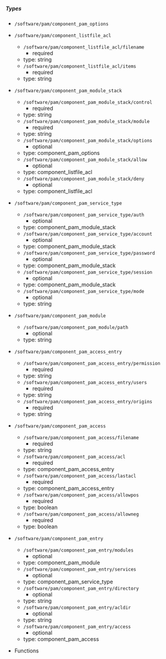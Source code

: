  ##### Types
  - `/software/pam/component_pam_options`
  - `/software/pam/component_listfile_acl`
    - `/software/pam/component_listfile_acl/filename`
      - required
    - type: string
    - `/software/pam/component_listfile_acl/items`
      - required
    - type: string
  - `/software/pam/component_pam_module_stack`
    - `/software/pam/component_pam_module_stack/control`
      - required
    - type: string
    - `/software/pam/component_pam_module_stack/module`
      - required
    - type: string
    - `/software/pam/component_pam_module_stack/options`
      - optional
    - type: component_pam_options
    - `/software/pam/component_pam_module_stack/allow`
      - optional
    - type: component_listfile_acl
    - `/software/pam/component_pam_module_stack/deny`
      - optional
    - type: component_listfile_acl
  - `/software/pam/component_pam_service_type`
    - `/software/pam/component_pam_service_type/auth`
      - optional
    - type: component_pam_module_stack
    - `/software/pam/component_pam_service_type/account`
      - optional
    - type: component_pam_module_stack
    - `/software/pam/component_pam_service_type/password`
      - optional
    - type: component_pam_module_stack
    - `/software/pam/component_pam_service_type/session`
      - optional
    - type: component_pam_module_stack
    - `/software/pam/component_pam_service_type/mode`
      - optional
    - type: string
  - `/software/pam/component_pam_module`
    - `/software/pam/component_pam_module/path`
      - optional
    - type: string
  - `/software/pam/component_pam_access_entry`
    - `/software/pam/component_pam_access_entry/permission`
      - required
    - type: string
    - `/software/pam/component_pam_access_entry/users`
      - required
    - type: string
    - `/software/pam/component_pam_access_entry/origins`
      - required
    - type: string
  - `/software/pam/component_pam_access`
    - `/software/pam/component_pam_access/filename`
      - required
    - type: string
    - `/software/pam/component_pam_access/acl`
      - required
    - type: component_pam_access_entry
    - `/software/pam/component_pam_access/lastacl`
      - required
    - type: component_pam_access_entry
    - `/software/pam/component_pam_access/allowpos`
      - required
    - type: boolean
    - `/software/pam/component_pam_access/allowneg`
      - required
    - type: boolean
  - `/software/pam/component_pam_entry`
    - `/software/pam/component_pam_entry/modules`
      - optional
    - type: component_pam_module
    - `/software/pam/component_pam_entry/services`
      - optional
    - type: component_pam_service_type
    - `/software/pam/component_pam_entry/directory`
      - optional
    - type: string
    - `/software/pam/component_pam_entry/acldir`
      - optional
    - type: string
    - `/software/pam/component_pam_entry/access`
      - optional
    - type: component_pam_access

 - Functions
